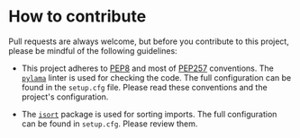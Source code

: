 # How to contribute

Pull requests are always welcome, but before you contribute to this project, please be mindful of the following guidelines:

- This project adheres to [PEP8](https://www.python.org/dev/peps/pep-0008/) and most of [PEP257](https://www.python.org/dev/peps/pep-0257/) conventions. The [`pylama`](https://github.com/klen/pylama) linter is used for checking the code. The full configuration can be found in the `setup.cfg` file. Please read these conventions and the project's configuration.

- The [`isort`](https://pypi.python.org/pypi/isort) package is used for sorting imports. The full configuration can be found in `setup.cfg`. Please review them.
